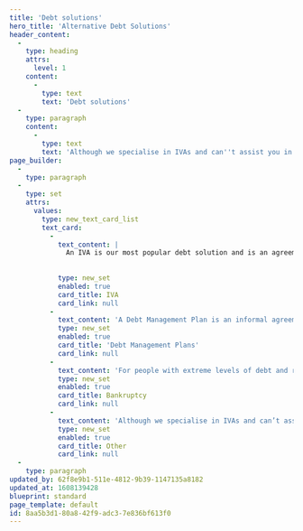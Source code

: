 ```yaml
---
title: 'Debt solutions'
hero_title: 'Alternative Debt Solutions'
header_content:
  -
    type: heading
    attrs:
      level: 1
    content:
      -
        type: text
        text: 'Debt solutions'
  -
    type: paragraph
    content:
      -
        type: text
        text: 'Although we specialise in IVAs and can''t assist you in setting up alternatives, one of the below debt solutions may be suitable.'
page_builder:
  -
    type: paragraph
  -
    type: set
    attrs:
      values:
        type: new_text_card_list
        text_card:
          -
            text_content: |
              An IVA is our most popular debt solution and is an agreement between you and your creditors. Allowing you to write off up to 83.3% of your debts, you can consolidate many of these while making payments starting from just £70 per month.
                              
              
            type: new_set
            enabled: true
            card_title: IVA
            card_link: null
          -
            text_content: 'A Debt Management Plan is an informal agreement designed to move all your payments into one new affordable monthly amount. A popular solution, it helps take away the potential strain of dealing with debts direct as this is handled by a trained professional.'
            type: new_set
            enabled: true
            card_title: 'Debt Management Plans'
            card_link: null
          -
            text_content: 'For people with extreme levels of debt and repayment problems, it could be the only option. However, Bankruptcy is publicly advertised, which can be distressing. We would only recommend this solution after we have explored all other options.'
            type: new_set
            enabled: true
            card_title: Bankruptcy
            card_link: null
          -
            text_content: 'Although we specialise in IVAs and can’t assist you in setting up alternatives, our knowledge of debt is vast. Get in touch and we will discuss how we can help you.'
            type: new_set
            enabled: true
            card_title: Other
            card_link: null
  -
    type: paragraph
updated_by: 62f8e9b1-511e-4812-9b39-1147135a8182
updated_at: 1608139428
blueprint: standard
page_template: default
id: 8aa5b3d1-80a8-42f9-adc3-7e836bf613f0
---
```


